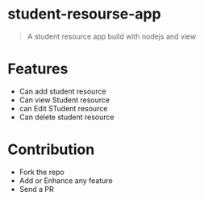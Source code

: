 # student-resourse-app

> A student resource app build with nodejs and view

# Features
- Can add student resource
- Can view Student resource
- can Edit STudent resource
- Can delete student resource

# Contribution

- Fork the repo
- Add or Enhance any feature
- Send a PR


